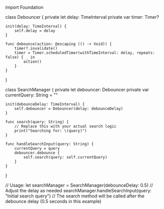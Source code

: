 import Foundation

class Debouncer {
    private let delay: TimeInterval
    private var timer: Timer?

    init(delay: TimeInterval) {
        self.delay = delay
    }

    func debounce(action: @escaping (() -> Void)) {
        timer?.invalidate()
        timer = Timer.scheduledTimer(withTimeInterval: delay, repeats: false) { _ in
            action()
        }
    }
}

class SearchManager {
    private let debouncer: Debouncer
    private var currentQuery: String = ""

    init(debounceDelay: TimeInterval) {
        self.debouncer = Debouncer(delay: debounceDelay)
    }

    func search(query: String) {
        // Replace this with your actual search logic
        print("Searching for: \(query)")
    }

    func handleSearchInput(query: String) {
        currentQuery = query
        debouncer.debounce {
            self.search(query: self.currentQuery)
        }
    }
}

// Usage:
let searchManager = SearchManager(debounceDelay: 0.5) // Adjust the delay as needed
searchManager.handleSearchInput(query: "Initial search query")
// The search method will be called after the debounce delay (0.5 seconds in this example)
